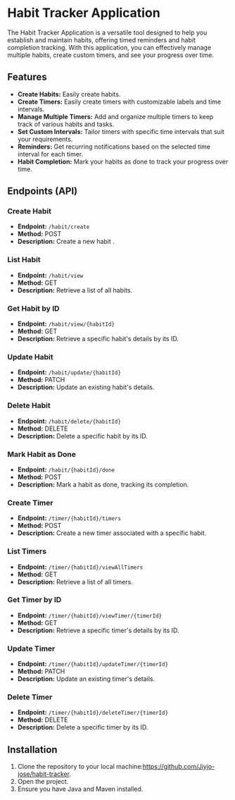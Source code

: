 # Habit Tracker Application

The Habit Tracker Application is a versatile tool designed to help you establish and maintain habits, offering timed reminders and habit completion tracking. With this application, you can effectively manage multiple habits, create custom timers, and see your progress over time.



## Features
- **Create Habits:** Easily create habits.
- **Create Timers:** Easily create timers with customizable labels and time intervals.
- **Manage Multiple Timers:** Add and organize multiple timers to keep track of various habits and tasks.
- **Set Custom Intervals:** Tailor timers with specific time intervals that suit your requirements.
- **Reminders:** Get recurring notifications based on the selected time interval for each timer.
- **Habit Completion:** Mark your habits as done to track your progress over time.


## Endpoints (API)

### Create Habit
- **Endpoint:** `/habit/create`
- **Method:** POST
- **Description:** Create a new habit .


### List Habit
- **Endpoint:** `/habit/view`
- **Method:** GET
- **Description:** Retrieve a list of all habits.

### Get Habit by ID
- **Endpoint:** `/habit/view/{habitId}`
- **Method:** GET
- **Description:** Retrieve a specific habit's details by its ID.


### Update Habit
- **Endpoint:** `/habit/update/{habitId}`
- **Method:** PATCH
- **Description:** Update an existing habit's details.


### Delete Habit
- **Endpoint:** `/habit/delete/{habitId}`
- **Method:** DELETE
- **Description:** Delete a specific habit by its ID.

### Mark Habit as Done
- **Endpoint:** `/habit/{habitId}/done`
- **Method:** POST
- **Description:** Mark a habit as done, tracking its completion.

### Create Timer
- **Endpoint:** `/timer/{habitId}/timers`
- **Method:** POST
- **Description:** Create a new timer associated with a specific habit.


### List Timers
- **Endpoint:** `/timer/{habitId}/viewAllTimers`
- **Method:** GET
- **Description:** Retrieve a list of all timers.

### Get Timer by ID
- **Endpoint:** `/timer/{habitId}/viewTimer/{timerId}`
- **Method:** GET
- **Description:** Retrieve a specific timer's details by its ID.


### Update Timer
- **Endpoint:** `/timer/{habitId}/updateTimer/{timerId}`
- **Method:** PATCH
- **Description:** Update an existing timer's details.


### Delete Timer
- **Endpoint:** `/timer/{habitId}/deleteTimer/{timerId}`
- **Method:** DELETE
- **Description:** Delete a specific timer by its ID.



## Installation

1. Clone the repository to your local machine:https://github.com/Jiyjo-jose/habit-tracker.
2. Open the project.
3. Ensure you have Java and Maven installed.
